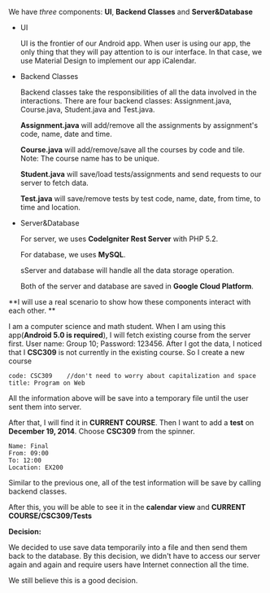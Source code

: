 We have _three_ components: **UI**, **Backend Classes** and **Server&Database**

* UI
	
	UI is the frontier of our Android app. When user is using our app, the only thing that they will pay attention to is our interface. In that case, we use Material Design to implement our app iCalendar. 

* Backend Classes
	
	Backend classes take the responsibilities of all the data involved in the interactions. There are four backend classes: Assignment.java, Course.java, Student.java and Test.java. 
	
	**Assignment.java** will add/remove all the assignments by assignment's code, name, date and time. 
	
	**Course.java** will add/remove/save all the courses by code and tile. Note: The course name has to be unique. 
	
	**Student.java** will save/load tests/assignments and send requests to our server to fetch data.
	
	**Test.java** will save/remove tests by test code, name, date, from time, to time and location.
	
* Server&Database

	For server, we uses  **CodeIgniter Rest Server** with PHP 5.2. 
	
	For database, we uses **MySQL**.
	
	sServer and database will handle all the data storage operation. 
	
	Both of the server and database are saved in **Google Cloud Platform**.
	
**I will use a real scenario to show how these components interact with each other. **

I am a computer science and math student. When I am using this app(**Android 5.0 is required**), I will fetch existing course from the server first. User name: Group 10; Password: 123456. After I got the data, I noticed that I **CSC309** is not currently in the existing course. So I create a new course 

	code: CSC309	//don't need to worry about capitalization and space
	title: Program on Web

All the information above will be save into a temporary file until the user sent them into server. 
	
After that, I will find it in **CURRENT COURSE**. Then I want to add a **test** on **December 19, 2014**. Choose **CSC309** from the spinner.

	Name: Final
	From: 09:00
	To: 12:00
	Location: EX200
	
Similar to the previous one, all of the test information will be save by calling backend classes. 

After this, you will be able to see it in the **calendar view** and **CURRENT COURSE/CSC309/Tests**
	
**Decision:**

We decided to use save data temporarily into a file and then send them back to the database. By this decision, we didn't have to access our server again and again and require users have Internet connection all the time. 

We still believe this is a good decision.
